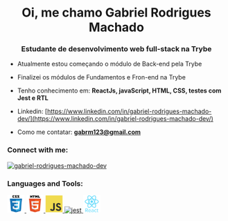 <h1 align="center">Oi, me chamo Gabriel Rodrigues Machado</h1>
<h3 align="center">Estudante de desenvolvimento web full-stack na Trybe</h3>

- Atualmente estou começando o módulo de Back-end pela Trybe
- Finalizei os módulos de Fundamentos e Fron-end na Trybe
- Tenho conhecimento em: **ReactJs, javaScript, HTML, CSS, testes com Jest e RTL**

- Linkedin: [https://www.linkedin.com/in/gabriel-rodrigues-machado-dev/](https://www.linkedin.com/in/gabriel-rodrigues-machado-dev/)

- Como me contatar: **gabrm123@gmail.com**

<h3 align="left">Connect with me:</h3>
<p align="left">
<a href="https://linkedin.com/in/gabriel-rodrigues-machado-dev" target="blank"><img align="center" src="https://raw.githubusercontent.com/rahuldkjain/github-profile-readme-generator/master/src/images/icons/Social/linked-in-alt.svg" alt="gabriel-rodrigues-machado-dev" height="30" width="40" /></a>
</p>

<h3 align="left">Languages and Tools:</h3>
<p align="left"> <a href="https://www.w3schools.com/css/" target="_blank" rel="noreferrer"> <img src="https://raw.githubusercontent.com/devicons/devicon/master/icons/css3/css3-original-wordmark.svg" alt="css3" width="40" height="40"/> </a> <a href="https://www.w3.org/html/" target="_blank" rel="noreferrer"> <img src="https://raw.githubusercontent.com/devicons/devicon/master/icons/html5/html5-original-wordmark.svg" alt="html5" width="40" height="40"/> </a> <a href="https://developer.mozilla.org/en-US/docs/Web/JavaScript" target="_blank" rel="noreferrer"> <img src="https://raw.githubusercontent.com/devicons/devicon/master/icons/javascript/javascript-original.svg" alt="javascript" width="40" height="40"/> </a> <a href="https://jestjs.io" target="_blank" rel="noreferrer"> <img src="https://www.vectorlogo.zone/logos/jestjsio/jestjsio-icon.svg" alt="jest" width="40" height="40"/> </a> <a href="https://reactjs.org/" target="_blank" rel="noreferrer"> <img src="https://raw.githubusercontent.com/devicons/devicon/master/icons/react/react-original-wordmark.svg" alt="react" width="40" height="40"/> </a> </p>
